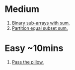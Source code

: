 Medium
====================================================

1. [Binary sub-arrays with sum.](https://leetcode.com/problems/binary-subarrays-with-sum)
2. [Partition equal subset sum.](https://leetcode.com/problems/partition-equal-subset-sum)

Easy ~10mins
====================================================

1. [Pass the pillow.](https://leetcode.com/problems/pass-the-pillow)

